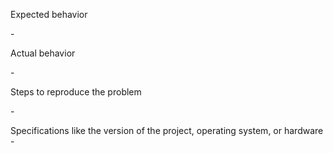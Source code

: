 Expected behavior

\-

Actual behavior

\-

Steps to reproduce the problem

\-

Specifications like the version of the project, operating system, or hardware  
\-
